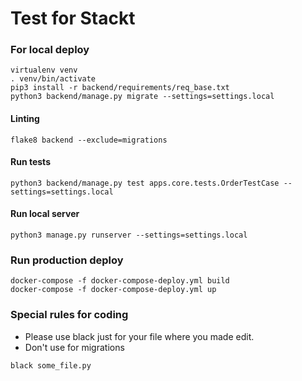 # Test for Stackt

### For local deploy
```
virtualenv venv
. venv/bin/activate
pip3 install -r backend/requirements/req_base.txt
python3 backend/manage.py migrate --settings=settings.local
```
#### Linting
```
flake8 backend --exclude=migrations
```

#### Run tests
```
python3 backend/manage.py test apps.core.tests.OrderTestCase --settings=settings.local
```
#### Run local server
```
python3 manage.py runserver --settings=settings.local
```
### Run production deploy
```
docker-compose -f docker-compose-deploy.yml build
docker-compose -f docker-compose-deploy.yml up
```
### Special rules for coding
* Please use black just for your file where you made edit.
* Don't use for migrations  
```
black some_file.py
```
